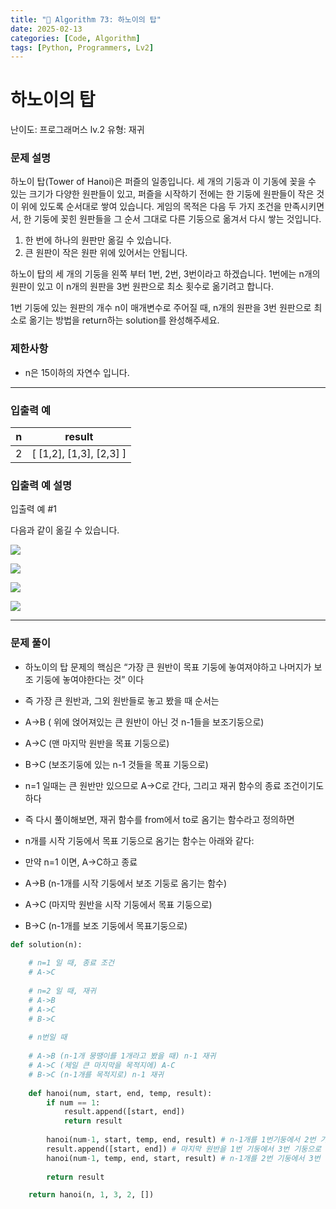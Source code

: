 ```yaml
---
title: "🧠 Algorithm 73: 하노이의 탑"
date: 2025-02-13
categories: [Code, Algorithm]
tags: [Python, Programmers, Lv2]
---
```


# 하노이의 탑

난이도: 프로그래머스 lv.2
유형: 재귀

### **문제 설명**

하노이 탑(Tower of Hanoi)은 퍼즐의 일종입니다. 세 개의 기둥과 이 기동에 꽂을 수 있는 크기가 다양한 원판들이 있고, 퍼즐을 시작하기 전에는 한 기둥에 원판들이 작은 것이 위에 있도록 순서대로 쌓여 있습니다. 게임의 목적은 다음 두 가지 조건을 만족시키면서, 한 기둥에 꽂힌 원판들을 그 순서 그대로 다른 기둥으로 옮겨서 다시 쌓는 것입니다.

1. 한 번에 하나의 원판만 옮길 수 있습니다.
2. 큰 원판이 작은 원판 위에 있어서는 안됩니다.

하노이 탑의 세 개의 기둥을 왼쪽 부터 1번, 2번, 3번이라고 하겠습니다. 1번에는 n개의 원판이 있고 이 n개의 원판을 3번 원판으로 최소 횟수로 옮기려고 합니다.

1번 기둥에 있는 원판의 개수 n이 매개변수로 주어질 때, n개의 원판을 3번 원판으로 최소로 옮기는 방법을 return하는 solution를 완성해주세요.

### 제한사항

- n은 15이하의 자연수 입니다.

---

### 입출력 예

| n | result |
| --- | --- |
| 2 | [ [1,2], [1,3], [2,3] ] |

### 입출력 예 설명

입출력 예 #1

다음과 같이 옮길 수 있습니다.

![](https://i.imgur.com/SWEqD08.png)

![](https://i.imgur.com/mrmOzV2.png)

![](https://i.imgur.com/Ent83gA.png)

![](https://i.imgur.com/osJFfhF.png)

---

### 문제 풀이

- 하노이의 탑 문제의 핵심은 “가장 큰 원반이 목표 기둥에 놓여져야하고 나머지가 보조 기둥에 놓여야한다는 것” 이다
- 즉 가장 큰 원반과, 그외 원반들로 놓고 봤을 때 순서는
- A→B ( 위에 얹어져있는 큰 원반이 아닌 것 n-1들을 보조기둥으로)
- A→C (맨 마지막 원반을 목표 기둥으로)
- B→C (보조기둥에 있는 n-1 것들을 목표 기둥으로)
- n=1 일때는 큰 원반만 있으므로 A→C로 간다, 그리고 재귀 함수의 종료 조건이기도 하다

- 즉 다시 풀이해보면, 재귀 함수를 from에서 to로 옴기는 함수라고 정의하면
- n개를 시작 기둥에서 목표 기둥으로 옴기는 함수는 아래와 같다:

- 만약 n=1 이면, A→C하고 종료
- A→B (n-1개를 시작 기둥에서 보조 기둥로 옴기는 함수)
- A→C (마지막 원반을 시작 기둥에서 목표 기둥으로)
- B→C (n-1개를 보조 기둥에서 목표기둥으로)

```python
def solution(n):
    
    # n=1 일 때, 종료 조건
    # A->C
    
    # n=2 일 때, 재귀
    # A->B
    # A->C
    # B->C
    
    # n번일 때
    
    # A->B (n-1개 뭉땡이를 1개라고 봤을 때) n-1 재귀
    # A->C (제일 큰 마지막을 목적지에) A-C
    # B->C (n-1개를 목적지로) n-1 재귀
    
    def hanoi(num, start, end, temp, result):
        if num == 1:
            result.append([start, end])
            return result
        
        hanoi(num-1, start, temp, end, result) # n-1개를 1번기둥에서 2번 기둥으로
        result.append([start, end]) # 마지막 원반을 1번 기둥에서 3번 기둥으로
        hanoi(num-1, temp, end, start, result) # n-1개를 2번 기둥에서 3번 기둥으로
        
        return result

    return hanoi(n, 1, 3, 2, [])
```